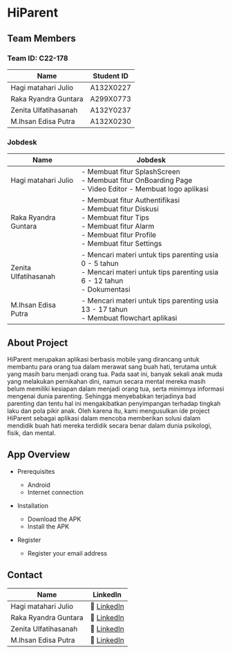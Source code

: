 # **HiParent** <br />

## Team Members <br />

### Team ID: C22-178 <br />

| Name  | Student ID |
| ------------- | ------------- |
| Hagi matahari Julio  | A132X0227  |
| Raka Ryandra Guntara  | A299X0773  |
| Zenita Ulfatihasanah  | A132Y0237  |
| M.Ihsan Edisa Putra  | A132X0230  |

### Jobdesk <br />

| Name  | Jobdesk |
| ------------- | ------------- |
| Hagi matahari Julio  | -  Membuat fitur SplashScreen <br /> - Membuat fitur OnBoarding Page <br /> - Video Editor -  Membuat logo aplikasi|
| Raka Ryandra Guntara  | -  Membuat fitur Authentifikasi <br /> -  Membuat fitur Diskusi <br /> -  Membuat fitur Tips <br /> -  Membuat fitur Alarm <br /> -  Membuat fitur Profile <br /> -  Membuat fitur Settings  |
| Zenita Ulfatihasanah  | - Mencari materi untuk tips parenting usia 0 - 5 tahun <br /> -  Mencari materi untuk tips parenting usia 6 - 12 tahun <br /> -  Dokumentasi  |
| M.Ihsan Edisa Putra  | - Mencari materi untuk tips parenting usia 13 - 17 tahun <br /> -  Membuat flowchart aplikasi |

## About Project <br />
HiParent merupakan aplikasi berbasis mobile yang dirancang untuk membantu para orang tua dalam merawat sang buah hati, terutama untuk yang masih baru menjadi orang tua. Pada saat ini, banyak sekali anak muda yang melakukan pernikahan dini, namun secara mental mereka masih belum memiliki kesiapan dalam menjadi orang tua, serta minimnya informasi mengenai dunia parenting. Sehingga menyebabkan terjadinya bad parenting dan tentu hal ini mengakibatkan penyimpangan terhadap tingkah laku dan pola pikir anak. Oleh karena itu, kami mengusulkan ide project HiParent sebagai aplikasi dalam mencoba memberikan solusi dalam mendidik buah hati mereka terdidik secara benar dalam dunia psikologi, fisik, dan mental.

## App Overview <br />
- Prerequisites
  - Android
  - Internet connection

- Installation
  - Download the APK
  - Install the APK
 
- Register
  - Register your email address

## Contact <br />

| Name  | LinkedIn |
| ------------- | ------------- |
| Hagi matahari Julio  |📱 <a href="https://www.linkedin.com/in/hagi-matahari-julio-11a85b221/" >LinkedIn</a>  |
| Raka Ryandra Guntara  |📱 <a href="https://www.linkedin.com/in/raka-ryandra-guntara-b23698227" >LinkedIn</a>  |
| Zenita Ulfatihasanah  |📱 <a href="https://www.linkedin.com/in/zenita-ulfatihasanah-55b464256/"  >LinkedIn</a>  | 
| M.Ihsan Edisa Putra  |📱 <a href="https://www.linkedin.com/in/m-ihsan-edisa-putra-379172251/" >LinkedIn</a>  |
